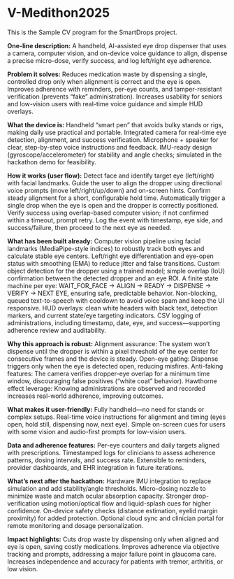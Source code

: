 # V-Medithon2025
This is the Sample CV program for the SmartDrops project.

**One-line description:**
A handheld, AI-assisted eye drop dispenser that uses a camera, computer vision, and on-device voice guidance to align, dispense a precise micro-dose, verify success, and log left/right eye adherence.

**Problem it solves:**
Reduces medication waste by dispensing a single, controlled drop only when alignment is correct and the eye is open.
Improves adherence with reminders, per-eye counts, and tamper-resistant verification (prevents “fake” administration).
Increases usability for seniors and low-vision users with real-time voice guidance and simple HUD overlays.

**What the device is:**
Handheld “smart pen” that avoids bulky stands or rigs, making daily use practical and portable.
Integrated camera for real-time eye detection, alignment, and success verification.
Microphone + speaker for clear, step-by-step voice instructions and feedback.
IMU-ready design (gyroscope/accelerometer) for stability and angle checks; simulated in the hackathon demo for feasibility.

**How it works (user flow):**
Detect face and identify target eye (left/right) with facial landmarks.
Guide the user to align the dropper using directional voice prompts (move left/right/up/down) and on-screen hints.
Confirm steady alignment for a short, configurable hold time.
Automatically trigger a single drop when the eye is open and the dropper is correctly positioned.
Verify success using overlap-based computer vision; if not confirmed within a timeout, prompt retry.
Log the event with timestamp, eye side, and success/failure, then proceed to the next eye as needed.

**What has been built already:**
Computer vision pipeline using facial landmarks (MediaPipe-style indices) to robustly track both eyes and calculate stable eye centers.
Left/right eye differentiation and eye-open status with smoothing (EMA) to reduce jitter and false transitions.
Custom object detection for the dropper using a trained model; simple overlap (IoU) confirmation between the detected dropper and an eye ROI.
A finite state machine per eye: WAIT_FOR_FACE → ALIGN → READY → DISPENSE → VERIFY → NEXT EYE, ensuring safe, predictable behavior.
Non-blocking, queued text-to-speech with cooldown to avoid voice spam and keep the UI responsive.
HUD overlays: clean white headers with black text, detection markers, and current state/eye targeting indicators.
CSV logging of administrations, including timestamp, date, eye, and success—supporting adherence review and auditability.

**Why this approach is robust:**
Alignment assurance: The system won’t dispense until the dropper is within a pixel threshold of the eye center for consecutive frames and the device is steady.
Open-eye gating: Dispense triggers only when the eye is detected open, reducing misfires.
Anti-faking features: The camera verifies dropper-eye overlap for a minimum time window, discouraging false positives (“white coat” behavior).
Hawthorne effect leverage: Knowing administrations are observed and recorded increases real-world adherence, improving outcomes.

**What makes it user-friendly:**
Fully handheld—no need for stands or complex setups.
Real-time voice instructions for alignment and timing (eyes open, hold still, dispensing now, next eye).
Simple on-screen cues for users with some vision and audio-first prompts for low-vision users.

**Data and adherence features:**
Per-eye counters and daily targets aligned with prescriptions.
Timestamped logs for clinicians to assess adherence patterns, dosing intervals, and success rate.
Extensible to reminders, provider dashboards, and EHR integration in future iterations.

**What’s next after the hackathon:**
Hardware IMU integration to replace simulation and add stability/angle thresholds.
Micro-dosing nozzle to minimize waste and match ocular absorption capacity.
Stronger drop-verification using motion/optical flow and liquid-splash cues for higher confidence.
On-device safety checks (distance estimation, eyelid margin proximity) for added protection.
Optional cloud sync and clinician portal for remote monitoring and dosage personalization.

**Impact highlights:**
Cuts drop waste by dispensing only when aligned and eye is open, saving costly medications.
Improves adherence via objective tracking and prompts, addressing a major failure point in glaucoma care.
Increases independence and accuracy for patients with tremor, arthritis, or low vision.
